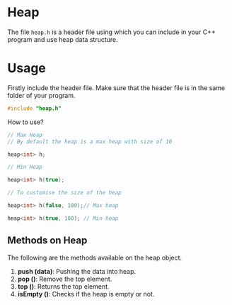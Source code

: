# Heap

The file `heap.h` is a header file using which you can include in your C++ program and use heap data structure.

# Usage

Firstly include the header file. Make sure that the header file is in the same folder of your program.

```c++
#include "heap.h"
```

How to use?

```c++
// Max Heap
// By default the heap is a max heap with size of 10

heap<int> h;

// Min Heap

heap<int> h(true);

// To customise the size of the heap

heap<int> h(false, 100);// Max heap

heap<int> h(true, 100); // Min heap

```

## Methods on Heap

The following are the methods available on the heap object.

1. **push (data)**: Pushing the data into heap.
2. **pop ()**: Remove the top element.
3. **top ()**: Returns the top element.
4. **isEmpty ()**: Checks if the heap is empty or not.

